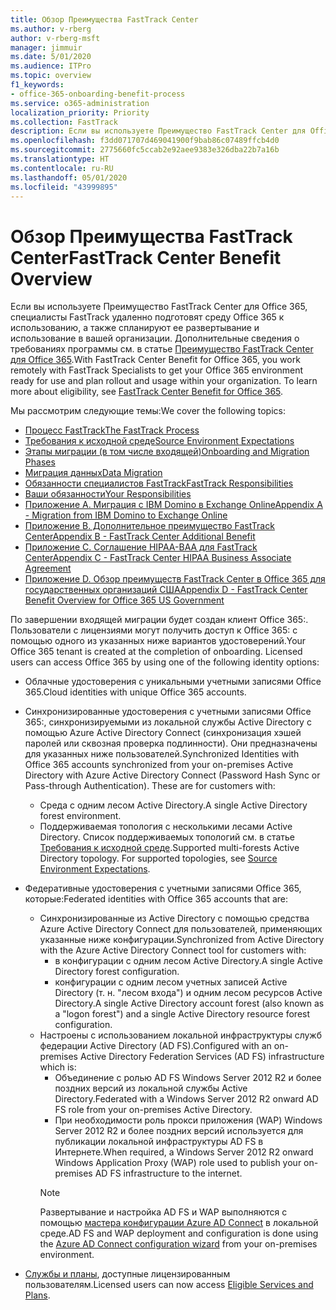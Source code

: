 ```yaml
---
title: Обзор Преимущества FastTrack Center
ms.author: v-rberg
author: v-rberg-msft
manager: jimmuir
ms.date: 5/01/2020
ms.audience: ITPro
ms.topic: overview
f1_keywords:
- office-365-onboarding-benefit-process
ms.service: o365-administration
localization_priority: Priority
ms.collection: FastTrack
description: Если вы используете Преимущество FastTrack Center для Office 365, специалисты FastTrack удаленно подготовят среду Office 365 к использованию, а также спланируют ее развертывание и использование в вашей организации. Дополнительные сведения о требованиях программы см. в статье "Преимущество FastTrack Center для Office 365".
ms.openlocfilehash: f3dd071707d469041900f9bab86c07489ffcb4d0
ms.sourcegitcommit: 2775660fc5ccab2e92aee9383e326dba22b7a16b
ms.translationtype: HT
ms.contentlocale: ru-RU
ms.lasthandoff: 05/01/2020
ms.locfileid: "43999895"
---
```

# <a name="fasttrack-center-benefit-overview"></a><span data-ttu-id="8aa84-104">Обзор Преимущества FastTrack Center</span><span class="sxs-lookup"><span data-stu-id="8aa84-104">FastTrack Center Benefit Overview</span></span>

<span data-ttu-id="8aa84-p102">Если вы используете Преимущество FastTrack Center для Office 365, специалисты FastTrack удаленно подготовят среду Office 365 к использованию, а также спланируют ее развертывание и использование в вашей организации. Дополнительные сведения о требованиях программы см. в статье [Преимущество FastTrack Center для Office 365](O365-fasttrack-benefit-for-office-365.md).</span><span class="sxs-lookup"><span data-stu-id="8aa84-p102">With FastTrack Center Benefit for Office 365, you work remotely with FastTrack Specialists to get your Office 365 environment ready for use and plan rollout and usage within your organization. To learn more about eligibility, see [FastTrack Center Benefit for Office 365](O365-fasttrack-benefit-for-office-365.md).</span></span>
  
<span data-ttu-id="8aa84-107">Мы рассмотрим следующие темы:</span><span class="sxs-lookup"><span data-stu-id="8aa84-107">We cover the following topics:</span></span>
- [<span data-ttu-id="8aa84-108">Процесс FastTrack</span><span class="sxs-lookup"><span data-stu-id="8aa84-108">The FastTrack Process</span></span>](O365-fasttrack-process.md) 
- [<span data-ttu-id="8aa84-109">Требования к исходной среде</span><span class="sxs-lookup"><span data-stu-id="8aa84-109">Source Environment Expectations</span></span>](O365-source-environment-expectations.md)
- [<span data-ttu-id="8aa84-110">Этапы миграции (в том числе входящей)</span><span class="sxs-lookup"><span data-stu-id="8aa84-110">Onboarding and Migration Phases</span></span>](O365-onboarding-and-migration.md)
- [<span data-ttu-id="8aa84-111">Миграция данных</span><span class="sxs-lookup"><span data-stu-id="8aa84-111">Data Migration</span></span>](O365-data-migration.md)
- [<span data-ttu-id="8aa84-112">Обязанности специалистов FastTrack</span><span class="sxs-lookup"><span data-stu-id="8aa84-112">FastTrack Responsibilities</span></span>](O365-fasttrack-responsibilities.md)
- [<span data-ttu-id="8aa84-113">Ваши обязанности</span><span class="sxs-lookup"><span data-stu-id="8aa84-113">Your Responsibilities</span></span>](O365-your-responsibilities.md) 
- [<span data-ttu-id="8aa84-114">Приложение А. Миграция с IBM Domino в Exchange Online</span><span class="sxs-lookup"><span data-stu-id="8aa84-114">Appendix A - Migration from IBM Domino to Exchange Online</span></span>](O365-from-ibm-domino-to-exchange-online.md)
- [<span data-ttu-id="8aa84-115">Приложение B. Дополнительное преимущество FastTrack Center</span><span class="sxs-lookup"><span data-stu-id="8aa84-115">Appendix B - FastTrack Center Additional Benefit</span></span>](O365-fasttrack-additional-benefits.md)
- [<span data-ttu-id="8aa84-116">Приложение C. Соглашение HIPAA-BAA для FastTrack Center</span><span class="sxs-lookup"><span data-stu-id="8aa84-116">Appendix C - FastTrack Center HIPAA Business Associate Agreement</span></span>](O365-hipaa-business-associate-agreement.md)
- [<span data-ttu-id="8aa84-117">Приложение D. Обзор преимуществ FastTrack Center в Office 365 для государственных организаций США</span><span class="sxs-lookup"><span data-stu-id="8aa84-117">Appendix D - FastTrack Center Benefit Overview for Office 365 US Government</span></span>](US-Gov-appendix-overview.md)
    
<span data-ttu-id="8aa84-p103">По завершении входящей миграции будет создан клиент Office 365:. Пользователи с лицензиями могут получить доступ к Office 365: с помощью одного из указанных ниже вариантов удостоверений.</span><span class="sxs-lookup"><span data-stu-id="8aa84-p103">Your Office 365 tenant is created at the completion of onboarding. Licensed users can access Office 365 by using one of the following identity options:</span></span>
- <span data-ttu-id="8aa84-120">Облачные удостоверения с уникальными учетными записями Office 365.</span><span class="sxs-lookup"><span data-stu-id="8aa84-120">Cloud identities with unique Office 365 accounts.</span></span>
- <span data-ttu-id="8aa84-p104">Синхронизированные удостоверения с учетными записями Office 365:, синхронизируемыми из локальной службы Active Directory с помощью Azure Active Directory Connect (синхронизация хэшей паролей или сквозная проверка подлинности). Они предназначены для указанных ниже пользователей.</span><span class="sxs-lookup"><span data-stu-id="8aa84-p104">Synchronized Identities with Office 365 accounts synchronized from your on-premises Active Directory with Azure Active Directory Connect (Password Hash Sync or Pass-through Authentication). These are for customers with:</span></span>
  - <span data-ttu-id="8aa84-123">Среда с одним лесом Active Directory.</span><span class="sxs-lookup"><span data-stu-id="8aa84-123">A single Active Directory forest environment.</span></span>
  - <span data-ttu-id="8aa84-p105">Поддерживаемая топология с несколькими лесами Active Directory. Список поддерживаемых топологий см. в статье [Требования к исходной среде](O365-source-environment-expectations.md).</span><span class="sxs-lookup"><span data-stu-id="8aa84-p105">Supported multi-forests Active Directory topology. For supported topologies, see [Source Environment Expectations](O365-source-environment-expectations.md).</span></span>
- <span data-ttu-id="8aa84-126">Федеративные удостоверения с учетными записями Office 365, которые:</span><span class="sxs-lookup"><span data-stu-id="8aa84-126">Federated identities with Office 365 accounts that are:</span></span>
  - <span data-ttu-id="8aa84-127">Синхронизированные из Active Directory с помощью средства Azure Active Directory Connect для пользователей, применяющих указанные ниже конфигурации.</span><span class="sxs-lookup"><span data-stu-id="8aa84-127">Synchronized from Active Directory with the Azure Active Directory Connect tool for customers with:</span></span>
      - <span data-ttu-id="8aa84-128">в конфигурации с одним лесом Active Directory.</span><span class="sxs-lookup"><span data-stu-id="8aa84-128">A single Active Directory forest configuration.</span></span>
      - <span data-ttu-id="8aa84-129">конфигурации с одним лесом учетных записей Active Directory (т. н. "лесом входа") и одним лесом ресурсов Active Directory.</span><span class="sxs-lookup"><span data-stu-id="8aa84-129">A single Active Directory account forest (also known as a "logon forest") and a single Active Directory resource forest configuration.</span></span>
  - <span data-ttu-id="8aa84-130">Настроены с использованием локальной инфраструктуры служб федерации Active Directory (AD FS).</span><span class="sxs-lookup"><span data-stu-id="8aa84-130">Configured with an on-premises Active Directory Federation Services (AD FS) infrastructure which is:</span></span>
      - <span data-ttu-id="8aa84-131">Объединение с ролью AD FS Windows Server 2012 R2 и более поздних версий из локальной службы Active Directory.</span><span class="sxs-lookup"><span data-stu-id="8aa84-131">Federated with a Windows Server 2012 R2 onward AD FS role from your on-premises Active Directory.</span></span>
      - <span data-ttu-id="8aa84-132">При необходимости роль прокси приложения (WAP) Windows Server 2012 R2 и более поздних версий используется для публикации локальной инфраструктуры AD FS в Интернете.</span><span class="sxs-lookup"><span data-stu-id="8aa84-132">When required, a Windows Server 2012 R2 onward Windows Application Proxy (WAP) role used to publish your on-premises AD FS infrastructure to the internet.</span></span>
    > [!NOTE]
    > <span data-ttu-id="8aa84-133">Развертывание и настройка AD FS и WAP выполняются с помощью [мастера конфигурации Azure AD Connect](https://go.microsoft.com/fwlink/?linkid=844794) в локальной среде.</span><span class="sxs-lookup"><span data-stu-id="8aa84-133">AD FS and WAP deployment and configuration is done using the [Azure AD Connect configuration wizard](https://go.microsoft.com/fwlink/?linkid=844794) from your on-premises environment.</span></span> 
  
- <span data-ttu-id="8aa84-134">[Службы и планы](M365-eligible-services-and-plans.md), доступные лицензированным пользователям.</span><span class="sxs-lookup"><span data-stu-id="8aa84-134">Licensed users can now access [Eligible Services and Plans](M365-eligible-services-and-plans.md).</span></span>

